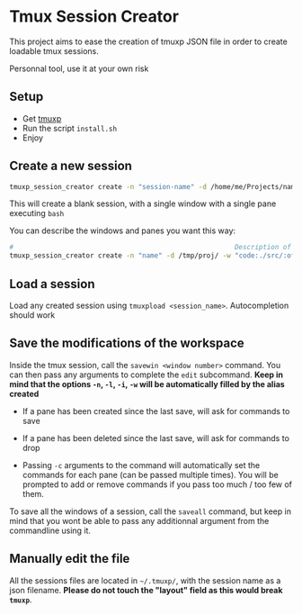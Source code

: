 # Tmux Session Creator
This project aims to ease the creation of tmuxp JSON file in order to create loadable tmux sessions.

Personnal tool, use it at your own risk

## Setup
- Get [tmuxp](https://github.com/tmux-python/tmuxp)
- Run the script `install.sh`
- Enjoy

## Create a new session
``` bash
tmuxp_session_creator create -n "session-name" -d /home/me/Projects/name
```
This will create a blank session, with a single window with a single pane executing `bash`

You can describe the windows and panes you want this way:
``` bash
#														Description of window 0									Description of window 1			Focus on window 1
tmuxp_session_creator create -n "name" -d /tmp/proj/ -w "code:./src/:off:0:nvim:cargo-watch -c:clear && bash" -w "shell:.:on:0:clear && bash" -f 1
```

## Load a session
Load any created session using `tmuxpload <session_name>`.
Autocompletion should work

## Save the modifications of the workspace
Inside the tmux session, call the `savewin <window number>` command. You can then pass any arguments to complete the `edit` subcommand.
**Keep in mind that the options `-n`, `-l`, `-i`, `-w` will be automatically filled by the alias created**

- If a pane has been created since the last save, will ask for commands to save

- If a pane has been deleted since the last save, will ask for commands to drop

- Passing `-c` arguments to the command will automatically set the commands for each pane (can be passed multiple times). You will be prompted
to add or remove commands if you pass too much / too few of them.

To save all the windows of a session, call the `saveall` command, but keep in mind that you wont be able to pass any additionnal argument from the commandline using it.

## Manually edit the file
All the sessions files are located in `~/.tmuxp/`, with the session name as a json filename.
**Please do not touch the "layout" field as this would break `tmuxp`**.

